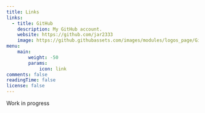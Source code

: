 ```yaml
---
title: Links
links:
  - title: GitHub
    description: My GitHub account.
    website: https://github.com/jar2333
    image: https://github.githubassets.com/images/modules/logos_page/GitHub-Mark.png
menu:
    main: 
        weight: -50
        params:
            icon: link
comments: false
readingTime: false
license: false
---
```


Work in progress